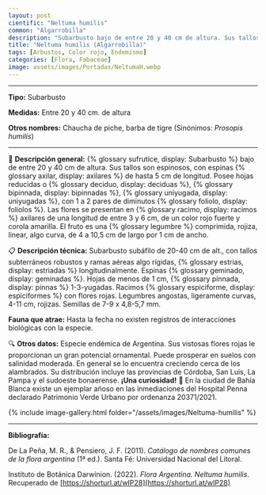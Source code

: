 ```yaml
---
layout: post
cientific: "Neltuma humilis"
common: "Algarrobilla"
description: "Subarbusto bajo de entre 20 y 40 cm de altura. Sus tallos son espinosos, con espinas axilares de hasta 5 cm de longitud. Posee hojas reducidas o deciduas, bipinnadas, uniyugadas, con 1 a 2 pares de diminutos folíolos. Las flores se presentan en racimos axilares de una longitud de entre 3 y 6 cm, de un color rojo fuerte y corola amarilla. El fruto es una legumbre comprimida, rojiza, linear, algo curva, de 4 a 10,5 cm de largo por 1 cm de ancho."
title: "Neltuma humilis (Algarrobilla)"
tags: [Arbustos, Color rojo, Endemismo]
categories: [Flora, Fabaceae]
image: assets/images/Portadas/NeltumaH.webp
---
```


***

**Tipo:** Subarbusto

**Medidas:** Entre 20 y 40 cm. de altura

**Otros nombres:** Chaucha de piche, barba de tigre (Sinónimos: *Prosopis humilis*)

***

🌱 **Descripción general:** {% glossary sufrutice, display: Subarbusto %} bajo de entre 20 y 40 cm de altura. Sus tallos son espinosos, con espinas {% glossary axilar, display: axilares %} de hasta 5 cm de longitud. Posee hojas reducidas o {% glossary deciduo, display: deciduas %}, {% glossary bipinnada, display: bipinnadas %}, {% glossary uniyugada, display: uniyugadas %}, con 1 a 2 pares de diminutos {% glossary foliolo, display: folíolos %}. Las flores se presentan en {% glossary racimo, display: racimos %} axilares de una longitud de entre 3 y 6 cm, de un color rojo fuerte y corola amarilla. El fruto es una {% glossary legumbre %} comprimida, rojiza, linear, algo curva, de 4 a 10,5 cm de largo por 1 cm de ancho.

📋 **Descripción técnica:** Subarbusto subáfilo de 20-40 cm de alt., con tallos subterráneos robustos y ramas aéreas algo rígidas, {% glossary estrias, display: estriadas %} longitudinalmente. Espinas {% glossary geminado, display: geminadas %}. Hojas de menos de 1 cm, {% glossary pinnada, display: pinnas %} 1-3-yugadas. Racimos {% glossary espiciforme, display: espiciformes %} con flores rojas. Legumbres angostas, ligeramente curvas, 4-11 cm, rojizas. Semillas de 7-9 x 4,8-5,7 mm.

**Fauna que atrae:** Hasta la fecha no existen registros de interacciones biológicas con la especie. 

🔍 **Otros datos:** Especie endémica de Argentina. Sus vistosas flores rojas le proporcionan un gran potencial ornamental. Puede prosperar en suelos con salinidad moderada. En general se lo encuentra creciendo cerca de los alambrados. Su distribución incluye las provincias de Córdoba, San Luis, La Pampa y el sudoeste bonaerense. 
**¡Una curiosidad!** 👀 En la ciudad de Bahía Blanca existe un ejemplar añoso en las inmediaciones del Hospital Penna declarado Patrimonio Verde Urbano por ordenanza 20371/2021.

 {% include image-gallery.html folder="/assets/images/Neltuma-humilis" %}

***

**Bibliografía:**

De La Peña, M. R., & Pensiero, J. F. (2011). *Catálogo de nombres comunes de la flora argentina* (1ª ed.). Santa Fé: Universidad Nacional del Litoral.

Instituto de Botánica Darwinion. (2022). *Flora Argentina. Neltuma humilis*. Recuperado de 
[https://shorturl.at/wIP28](https://shorturl.at/wIP28)
